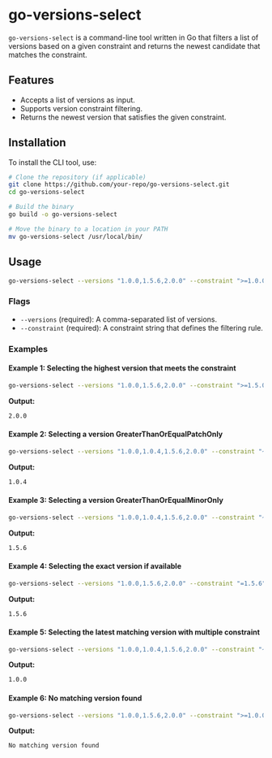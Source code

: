 # go-versions-select

`go-versions-select` is a command-line tool written in Go that filters a list of versions based on a given constraint and returns the newest candidate that matches the constraint.

## Features

- Accepts a list of versions as input.
- Supports version constraint filtering.
- Returns the newest version that satisfies the given constraint.

## Installation

To install the CLI tool, use:

```sh
# Clone the repository (if applicable)
git clone https://github.com/your-repo/go-versions-select.git
cd go-versions-select

# Build the binary
go build -o go-versions-select

# Move the binary to a location in your PATH
mv go-versions-select /usr/local/bin/
```

## Usage

```sh
go-versions-select --versions "1.0.0,1.5.6,2.0.0" --constraint ">=1.0.0"
```

### Flags

- `--versions` (required): A comma-separated list of versions.
- `--constraint` (required): A constraint string that defines the filtering rule.

### Examples

#### Example 1: Selecting the highest version that meets the constraint

```sh
go-versions-select --versions "1.0.0,1.5.6,2.0.0" --constraint ">=1.5.0"
```

**Output:**

```txt
2.0.0
```

#### Example 2: Selecting a version GreaterThanOrEqualPatchOnly

```sh
go-versions-select --versions "1.0.0,1.0.4,1.5.6,2.0.0" --constraint "~1.0.0"
```

**Output:**

```txt
1.0.4
```

#### Example 3: Selecting a version GreaterThanOrEqualMinorOnly

```sh
go-versions-select --versions "1.0.0,1.0.4,1.5.6,2.0.0" --constraint "~1"
```

**Output:**

```txt
1.5.6
```

#### Example 4: Selecting the exact version if available

```sh
go-versions-select --versions "1.0.0,1.5.6,2.0.0" --constraint "=1.5.6"
```

**Output:**

```txt
1.5.6
```

#### Example 5: Selecting the latest matching version with multiple constraint

```sh
go-versions-select --versions "1.0.0,1.0.4,1.5.6,2.0.0" --constraint "~1 <=1.0.4 <=1.0.0"
```

**Output:**

```txt
1.0.0
```

#### Example 6: No matching version found

```sh
go-versions-select --versions "1.0.0,1.5.6,2.0.0" --constraint ">=1.0.0 >2.0.0"
```

**Output:**

```txt
No matching version found
```

